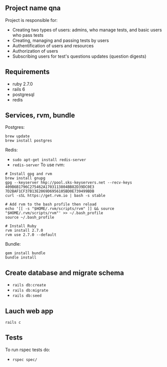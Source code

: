 ## Project name qna
Project is responsible for:
- Creating two types of users: admins, who manage tests, and basic users who pass tests
- Creating, managing and passing tests by users
- Authentification of users and resources
- Authorization of users
- Subscribing users for test's questions updates (question digests)

## Requirements
- ruby 2.7.0
- rails 6
- postgresql
- redis

## Services, rvm, bundle
Postgres:
```
brew update
brew install postgres
```
Redis:
- `sudo apt-get install redis-server`
- `redis-server`
To use rvm:
```
# Install gpg and rvm
brew install gnupg
gpg --keyserver hkp://pool.sks-keyservers.net --recv-keys 409B6B1796C275462A1703113804BB82D39DC0E3 7D2BAF1CF37B13E2069D6956105BD0E739499BDB
curl -sSL https://get.rvm.io | bash -s stable

# Add rvm to the bash profile then reload
echo '[[ -s "$HOME/.rvm/scripts/rvm" ]] && source "$HOME/.rvm/scripts/rvm"' >> ~/.bash_profile
source ~/.bash_profile

# Install Ruby
rvm install 2.7.0
rvm use 2.7.0 --default
```
Bundle:
```
gem install bundle
bundle install
```

## Create database and migrate schema
- `rails db:create`
- `rails db:migrate`
- `rails db:seed`

## Lauch web app
`rails c`

## Tests
To run rspec tests do:
- `rspec spec/`
